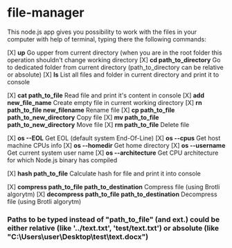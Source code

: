 # file-manager

This node.js app gives you possibility to work with the files in your computer with help of terminal, typing there the following commands:

[X] __up__ Go upper from current directory (when you are in the root folder this operation shouldn't change working directory
[X] __cd path_to_directory__  Go to dedicated folder from current directory (path_to_directory can be relative or absolute)
[X] __ls__ List all files and folder in current directory and print it to console

[X] __cat path_to_file__ Read file and print it's content in console
[X] __add new_file_name__ Create empty file in current working directory
[X] __rn path_to_file new_filename__ Rename file
[X] __cp path_to_file path_to_new_directory__ Copy file
[X] __mv path_to_file path_to_new_directory__ Move file
[X] __rm path_to_file__ Delete file

[X] __os --EOL__ Get EOL (default system End-Of-Line)
[X] __os --cpus__ Get host machine CPUs info 
[X] __os --homedir__ Get home directory
[X] __os --username__ Get current system user name
[X] __os --architecture__ Get CPU architecture for which Node.js binary has compiled

[X] __hash path_to_file__ Calculate hash for file and print it into console

[X] __compress path_to_file path_to_destination__ Compress file (using Brotli algorytm)
[X] __decompress path_to_file path_to_destination__ Decompress file (using Brotli algorytm)


### Paths to be typed instead of "path_to_file" (and ext.) could be either relative (like '../text.txt', 'test/text.txt') or absolute (like "C:\Users\user\Desktop\test\text.docx")